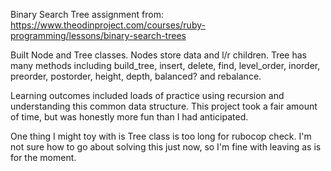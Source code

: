 Binary Search Tree assignment from: https://www.theodinproject.com/courses/ruby-programming/lessons/binary-search-trees

Built Node and Tree classes. Nodes store data and l/r children. Tree has many methods including build_tree, insert, delete, find, level_order, inorder, preorder, postorder, height, depth, balanced? and rebalance.

Learning outcomes included loads of practice using recursion and understanding this common data structure. This project took a fair amount of time, but was honestly more fun than I had anticipated.

One thing I might toy with is Tree class is too long for rubocop check. I'm not sure how to go about solving this just now, so I'm fine with leaving as is for the moment.
